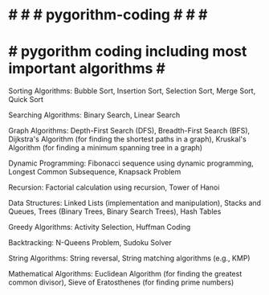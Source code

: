 # # # # pygorithm-coding # # # #
# # pygorithm coding including most important algorithms # #


Sorting Algorithms:
  Bubble Sort,
  Insertion Sort,
  Selection Sort,
  Merge Sort,
  Quick Sort
  
Searching Algorithms:
  Binary Search,
  Linear Search

Graph Algorithms:
  Depth-First Search (DFS),
  Breadth-First Search (BFS),
  Dijkstra's Algorithm (for finding the shortest paths in a graph),
  Kruskal's Algorithm (for finding a minimum spanning tree in a graph)
  
Dynamic Programming:
  Fibonacci sequence using dynamic programming,
  Longest Common Subsequence,
  Knapsack Problem
  
Recursion:
  Factorial calculation using recursion,
  Tower of Hanoi
  
Data Structures:
  Linked Lists (implementation and manipulation),
  Stacks and Queues,
  Trees (Binary Trees, Binary Search Trees),
  Hash Tables
  
Greedy Algorithms:
  Activity Selection,
  Huffman Coding
  
Backtracking:
  N-Queens Problem,
  Sudoku Solver
  
String Algorithms:
  String reversal,
  String matching algorithms (e.g., KMP)
  
Mathematical Algorithms:
  Euclidean Algorithm (for finding the greatest common divisor),
  Sieve of Eratosthenes (for finding prime numbers)
